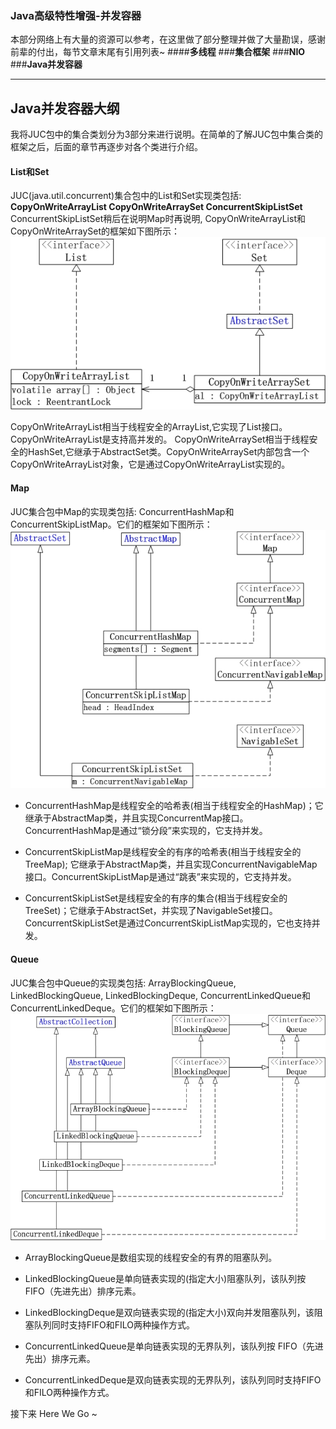 ### **Java高级特性增强-并发容器**
本部分网络上有大量的资源可以参考，在这里做了部分整理并做了大量勘误，感谢前辈的付出，每节文章末尾有引用列表~
####**多线程**
###**集合框架**
###**NIO**
###**Java并发容器**

* * *
## Java并发容器大纲
我将JUC包中的集合类划分为3部分来进行说明。在简单的了解JUC包中集合类的框架之后，后面的章节再逐步对各个类进行介绍。

#### List和Set

JUC(java.util.concurrent)集合包中的List和Set实现类包括: 
**CopyOnWriteArrayList
CopyOnWriteArraySet
ConcurrentSkipListSet**
ConcurrentSkipListSet稍后在说明Map时再说明,
CopyOnWriteArrayList和CopyOnWriteArraySet的框架如下图所示：
![1a78b3149b2e4a75eecdc8659514d771](大数据成神之路-Java高级特性增强(并发容器大纲).resources/9AB2EEAE-5F35-4C72-9953-E24DB769027D.jpg)

CopyOnWriteArrayList相当于线程安全的ArrayList,它实现了List接口。CopyOnWriteArrayList是支持高并发的。
CopyOnWriteArraySet相当于线程安全的HashSet,它继承于AbstractSet类。CopyOnWriteArraySet内部包含一个CopyOnWriteArrayList对象，它是通过CopyOnWriteArrayList实现的。

#### Map
JUC集合包中Map的实现类包括: ConcurrentHashMap和ConcurrentSkipListMap。它们的框架如下图所示：
![4187acf99165786a1cf403125c521dd4](大数据成神之路-Java高级特性增强(并发容器大纲).resources/95BA2E89-44BB-461D-A8FA-9C62C4E65FE3.jpg)

* ConcurrentHashMap是线程安全的哈希表(相当于线程安全的HashMap)；它继承于AbstractMap类，并且实现ConcurrentMap接口。ConcurrentHashMap是通过“锁分段”来实现的，它支持并发。

* ConcurrentSkipListMap是线程安全的有序的哈希表(相当于线程安全的TreeMap); 它继承于AbstractMap类，并且实现ConcurrentNavigableMap接口。ConcurrentSkipListMap是通过“跳表”来实现的，它支持并发。

* ConcurrentSkipListSet是线程安全的有序的集合(相当于线程安全的TreeSet)；它继承于AbstractSet，并实现了NavigableSet接口。ConcurrentSkipListSet是通过ConcurrentSkipListMap实现的，它也支持并发。

#### Queue

JUC集合包中Queue的实现类包括: ArrayBlockingQueue, LinkedBlockingQueue, LinkedBlockingDeque, ConcurrentLinkedQueue和ConcurrentLinkedDeque。它们的框架如下图所示：
![9e1832eddfe3346bc85588364e25fcf2](大数据成神之路-Java高级特性增强(并发容器大纲).resources/E30FE17C-4587-43C9-9DF3-7C0891408761.jpg)

* ArrayBlockingQueue是数组实现的线程安全的有界的阻塞队列。

* LinkedBlockingQueue是单向链表实现的(指定大小)阻塞队列，该队列按 FIFO（先进先出）排序元素。

* LinkedBlockingDeque是双向链表实现的(指定大小)双向并发阻塞队列，该阻塞队列同时支持FIFO和FILO两种操作方式。

* ConcurrentLinkedQueue是单向链表实现的无界队列，该队列按 FIFO（先进先出）排序元素。

* ConcurrentLinkedDeque是双向链表实现的无界队列，该队列同时支持FIFO和FILO两种操作方式。

接下来
Here We Go ~